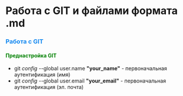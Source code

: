 # Работа с GIT и файлами формата .md

### <font color="#1589F0">Работа с GIT</font>
#### <font color="green">Преднастройка GIT</font>

* git *config* --global user.name **"your_name"** - первоначальная аутентификация (имя)
* git *config* --global user.email **"your_email"** - первоначальная аутентификация (эл. почта)

